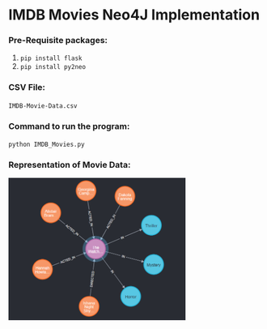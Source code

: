 
# IMDB Movies Neo4J Implementation 


### Pre-Requisite packages:
1. `pip install flask`
2. `pip install py2neo`

### CSV File:
`IMDB-Movie-Data.csv`

### Command to run the program:
`python IMDB_Movies.py`


### Representation of Movie Data:

<img src="movie_rep.png" width=350> 
